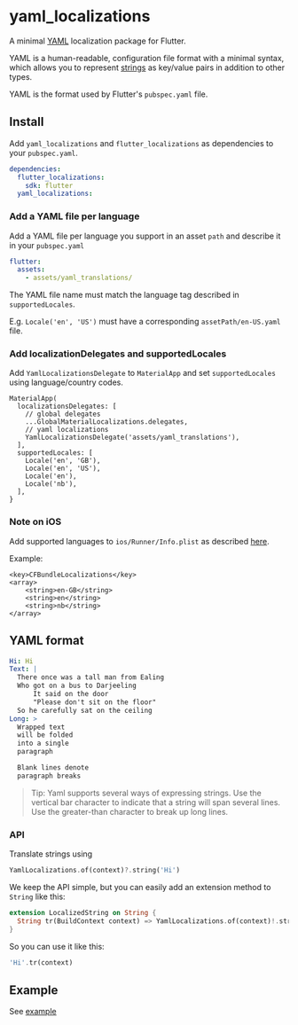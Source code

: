 # yaml_localizations

A minimal [YAML](https://en.wikipedia.org/wiki/YAML) localization package for Flutter.

YAML is a human-readable, configuration file format with a minimal syntax, which allows you to represent [strings](https://yaml-multiline.info/) as key/value pairs in addition to other types. 

YAML is the format used by Flutter's `pubspec.yaml` file.

## Install

Add `yaml_localizations` and `flutter_localizations` as dependencies to your `pubspec.yaml`.

```yaml
dependencies:
  flutter_localizations:
    sdk: flutter
  yaml_localizations:
```

### Add a YAML file per language

Add a YAML file per language you support in an asset `path` and describe it in your `pubspec.yaml`

```yaml
flutter:
  assets:
    - assets/yaml_translations/
```

The YAML file name must match the language tag described in `supportedLocales`.

E.g. `Locale('en', 'US')` must have a corresponding `assetPath/en-US.yaml` file.

### Add localizationDelegates and supportedLocales

Add `YamlLocalizationsDelegate` to `MaterialApp` and set `supportedLocales` using language/country codes.

```
MaterialApp(
  localizationsDelegates: [
    // global delegates
    ...GlobalMaterialLocalizations.delegates,
    // yaml localizations
    YamlLocalizationsDelegate('assets/yaml_translations'),
  ],
  supportedLocales: [
    Locale('en', 'GB'),
    Locale('en', 'US'),
    Locale('en'),
    Locale('nb'),
  ],
}

```

### Note on **iOS**

Add supported languages to `ios/Runner/Info.plist` as described 
[here](https://flutter.dev/docs/development/accessibility-and-localization/internationalization#specifying-supportedlocales).

Example:

```
<key>CFBundleLocalizations</key>
<array>
	<string>en-GB</string>
	<string>en</string>
	<string>nb</string>
</array>
```


## YAML format

```yaml
Hi: Hi
Text: |
  There once was a tall man from Ealing
  Who got on a bus to Darjeeling
      It said on the door
      "Please don't sit on the floor"
  So he carefully sat on the ceiling
Long: >
  Wrapped text
  will be folded
  into a single
  paragraph

  Blank lines denote
  paragraph breaks
```

> Tip: Yaml supports several ways of expressing strings. Use the vertical bar character to indicate that a string will span several lines. Use the greater-than character to break up long lines.

### API

Translate strings using

```dart
YamlLocalizations.of(context)?.string('Hi')
```

We keep the API simple, but you can easily add an extension method to `String` like this:

```dart
extension LocalizedString on String {
  String tr(BuildContext context) => YamlLocalizations.of(context)!.string(this);
}
```


So you can use it like this:

```dart
'Hi'.tr(context)
```

## Example

See [example](example)
